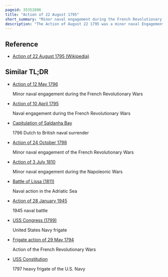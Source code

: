 ```yaml
---
pageid: 35352896
title: "Action of 22 August 1795"
short_summary: "Minor naval engagement during the French Revolutionary Wars"
description: "The Action of August 22 1795 was a minor naval Engagement during the french revolutionary Wars between a Squadron of four british Royal Navy Frigates and two batavian Navy Frigates and a. The Engagement was fought off the norwegian coastal Island of Eigerøya, then in Danish Norway, the opposing Forces engaged in protecting their respective Countries' Trade Routes to the Baltic Sea. War between the british and the batavian Republic began undeclared in the Spring of 1795 after the Admiralty ordered british Warships to intercept batavian Shipping following the conquest of the Netherlands by the french Republic in January."
---
```


## Reference

- [Action of 22 August 1795 (Wikipedia)](https://en.wikipedia.org/?curid=35352896)

## Similar TL;DR

- [Action of 12 May 1796](/tldr/en/action-of-12-may-1796)

  Minor naval engagement during the French Revolutionary Wars

- [Action of 10 April 1795](/tldr/en/action-of-10-april-1795)

  Naval engagement during the French Revolutionary Wars

- [Capitulation of Saldanha Bay](/tldr/en/capitulation-of-saldanha-bay)

  1796 Dutch to British naval surrender

- [Action of 24 October 1798](/tldr/en/action-of-24-october-1798)

  Minor naval engagement of the French Revolutionary Wars

- [Action of 3 July 1810](/tldr/en/action-of-3-july-1810)

  Minor naval engagement during the Napoleonic Wars

- [Battle of Lissa (1811)](/tldr/en/battle-of-lissa-1811)

  Naval action in the Adriatic Sea

- [Action of 28 January 1945](/tldr/en/action-of-28-january-1945)

  1945 naval battle

- [USS Congress (1799)](/tldr/en/uss-congress-1799)

  United States Navy frigate

- [Frigate action of 29 May 1794](/tldr/en/frigate-action-of-29-may-1794)

  Action of the French Revolutionary Wars

- [USS Constitution](/tldr/en/uss-constitution)

  1797 heavy frigate of the U.S. Navy
